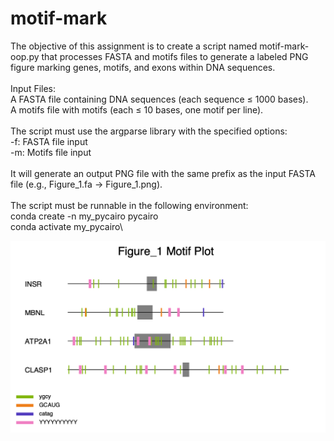 # motif-mark

The objective of this assignment is to create a script named motif-mark-oop.py that processes FASTA and motifs files to generate a labeled PNG figure marking genes, motifs, and exons within DNA sequences.\
\
Input Files:\
A FASTA file containing DNA sequences (each sequence ≤ 1000 bases).\
A motifs file with motifs (each ≤ 10 bases, one motif per line).\
\
The script must use the argparse library with the specified options:\
-f: FASTA file input\
-m: Motifs file input\
\
It will generate an output PNG file with the same prefix as the input FASTA file (e.g., Figure_1.fa → Figure_1.png).\
\
The script must be runnable in the following environment:\
conda create -n my_pycairo pycairo\
conda activate my_pycairo\

![Figure 1](Figure_1.png)